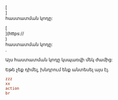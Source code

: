 [<br host>]<br action>հաստատման կոդը:<br code>

[<br host>](https://<br host>)<br action>հաստատման կոդը:<br code>.

Այս հաստատման կոդը կսպառվի մեկ ժամից:

Եթե ​​չեք դիմել, խնդրում ենք անտեսել այս էլ.

```ini
zzz
xx
action
br
```
